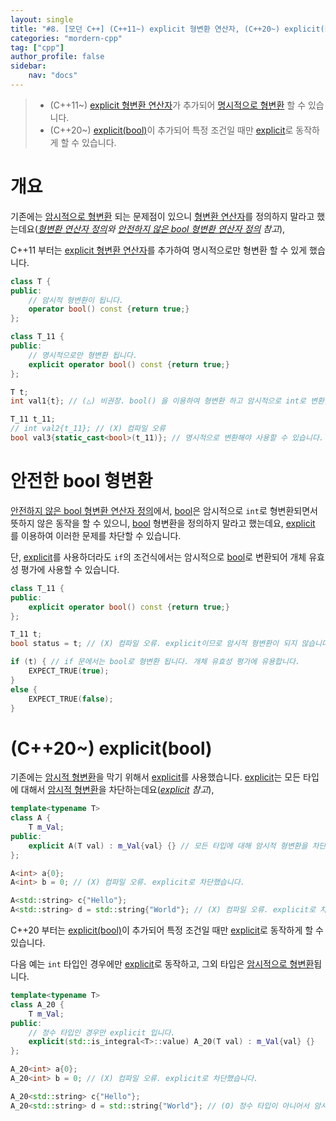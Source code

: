 ```yaml
---
layout: single
title: "#8. [모던 C++] (C++11~) explicit 형변환 연산자, (C++20~) explicit(bool)"
categories: "mordern-cpp"
tag: ["cpp"]
author_profile: false
sidebar: 
    nav: "docs"
---
```


> * (C++11~) [explicit 형변환 연산자](https://tango1202.github.io/mordern-cpp/mordern-cpp-explicit-conversions/)가 추가되어 [명시적으로 형변환](https://tango1202.github.io/classic-cpp-guide/classic-cpp-guide-conversions/#%EB%AA%85%EC%8B%9C%EC%A0%81-%ED%98%95%EB%B3%80%ED%99%98) 할 수 있습니다.
> * (C++20~) [explicit(bool)](https://tango1202.github.io/mordern-cpp/mordern-cpp-explicit-conversions/#c20-explicitbool)이 추가되어 특정 조건일 때만 [explicit](https://tango1202.github.io/classic-cpp-guide/classic-cpp-guide-conversions/#%EB%AA%85%EC%8B%9C%EC%A0%81-%EB%B3%80%ED%99%98-%EC%83%9D%EC%84%B1-%EC%A7%80%EC%A0%95%EC%9E%90explicit)로 동작하게 할 수 있습니다.

# 개요

기존에는 [암시적으로 형변환](https://tango1202.github.io/classic-cpp-guide/classic-cpp-guide-conversions/#%EC%95%94%EC%8B%9C%EC%A0%81-%ED%98%95%EB%B3%80%ED%99%98) 되는 문제점이 있으니 [형변환 연산자](https://tango1202.github.io/classic-cpp-guide/classic-cpp-guide-conversions/#%ED%98%95%EB%B3%80%ED%99%98-%EC%97%B0%EC%82%B0%EC%9E%90-%EC%A0%95%EC%9D%98)를 정의하지 말라고 했는데요(*[형변환 연산자 정의](https://tango1202.github.io/classic-cpp-guide/classic-cpp-guide-conversions/#%ED%98%95%EB%B3%80%ED%99%98-%EC%97%B0%EC%82%B0%EC%9E%90-%EC%A0%95%EC%9D%98)와 [안전하지 않은 bool 형변환 연산자 정의](https://tango1202.github.io/classic-cpp-guide/classic-cpp-guide-conversions/#%EC%95%88%EC%A0%84%ED%95%98%EC%A7%80-%EC%95%8A%EC%9D%80-bool-%ED%98%95%EB%B3%80%ED%99%98-%EC%97%B0%EC%82%B0%EC%9E%90-%EC%A0%95%EC%9D%98) 참고*), 

C++11 부터는 [explicit 형변환 연산자](https://tango1202.github.io/mordern-cpp/mordern-cpp-explicit-conversions/)를 추가하여 명시적으로만 형변환 할 수 있게 했습니다.

```cpp
class T {
public:
    // 암시적 형변환이 됩니다.
    operator bool() const {return true;}
};

class T_11 {
public:
    // 명시적으로만 형변환 됩니다.
    explicit operator bool() const {return true;} 
};

T t;
int val1{t}; // (△) 비권장. bool() 을 이용하여 형변환 하고 암시적으로 int로 변환합니다.

T_11 t_11;
// int val2{t_11}; // (X) 컴파일 오류
bool val3{static_cast<bool>(t_11)}; // 명시적으로 변환해야 사용할 수 있습니다.
```

# 안전한 bool 형변환

[안전하지 않은 bool 형변환 연산자 정의](https://tango1202.github.io/classic-cpp-guide/classic-cpp-guide-conversions/#%EC%95%88%EC%A0%84%ED%95%98%EC%A7%80-%EC%95%8A%EC%9D%80-bool-%ED%98%95%EB%B3%80%ED%99%98-%EC%97%B0%EC%82%B0%EC%9E%90-%EC%A0%95%EC%9D%98)에서, [bool](https://tango1202.github.io/classic-cpp-guide/classic-cpp-guide-bool/)은 암시적으로 `int`로 형변환되면서 뜻하지 않은 동작을 할 수 있으니, [bool](https://tango1202.github.io/classic-cpp-guide/classic-cpp-guide-bool/) 형변환을 정의하지 말라고 했는데요, [explicit](https://tango1202.github.io/classic-cpp-guide/classic-cpp-guide-conversions/#%EB%AA%85%EC%8B%9C%EC%A0%81-%EB%B3%80%ED%99%98-%EC%83%9D%EC%84%B1-%EC%A7%80%EC%A0%95%EC%9E%90explicit) 를 이용하여 이러한 문제를 차단할 수 있습니다.

단, [explicit](https://tango1202.github.io/classic-cpp-guide/classic-cpp-guide-conversions/#%EB%AA%85%EC%8B%9C%EC%A0%81-%EB%B3%80%ED%99%98-%EC%83%9D%EC%84%B1-%EC%A7%80%EC%A0%95%EC%9E%90explicit)를 사용하더라도 `if`의 조건식에서는 암시적으로 [bool](https://tango1202.github.io/classic-cpp-guide/classic-cpp-guide-bool/)로 변환되어 개체 유효성 평가에 사용할 수 있습니다.

```cpp
class T_11 {
public:
    explicit operator bool() const {return true;}
};

T_11 t;
bool status = t; // (X) 컴파일 오류. explicit이므로 암시적 형변환이 되지 않습니다.

if (t) { // if 문에서는 bool로 형변환 됩니다. 개체 유효성 평가에 유용합니다.
    EXPECT_TRUE(true);
}
else {
    EXPECT_TRUE(false);
}
```

# (C++20~) explicit(bool)

기존에는 [암시적 형변환](https://tango1202.github.io/classic-cpp-guide/classic-cpp-guide-conversions/#%EC%95%94%EC%8B%9C%EC%A0%81-%ED%98%95%EB%B3%80%ED%99%98)을 막기 위해서 [explicit](https://tango1202.github.io/classic-cpp-guide/classic-cpp-guide-conversions/#%EB%AA%85%EC%8B%9C%EC%A0%81-%EB%B3%80%ED%99%98-%EC%83%9D%EC%84%B1-%EC%A7%80%EC%A0%95%EC%9E%90explicit)를 사용했습니다. [explicit](https://tango1202.github.io/classic-cpp-guide/classic-cpp-guide-conversions/#%EB%AA%85%EC%8B%9C%EC%A0%81-%EB%B3%80%ED%99%98-%EC%83%9D%EC%84%B1-%EC%A7%80%EC%A0%95%EC%9E%90explicit)는 모든 타입에 대해서 [암시적 형변환](https://tango1202.github.io/classic-cpp-guide/classic-cpp-guide-conversions/#%EC%95%94%EC%8B%9C%EC%A0%81-%ED%98%95%EB%B3%80%ED%99%98)을 차단하는데요(*[explicit](https://tango1202.github.io/classic-cpp-guide/classic-cpp-guide-conversions/#%EB%AA%85%EC%8B%9C%EC%A0%81-%EB%B3%80%ED%99%98-%EC%83%9D%EC%84%B1-%EC%A7%80%EC%A0%95%EC%9E%90explicit) 참고*),

```cpp
template<typename T>
class A {
    T m_Val;
public:
    explicit A(T val) : m_Val{val} {} // 모든 타입에 대해 암시적 형변환을 차단합니다.
};

A<int> a{0};
A<int> b = 0; // (X) 컴파일 오류. explicit로 차단했습니다.

A<std::string> c{"Hello"};
A<std::string> d = std::string{"World"}; // (X) 컴파일 오류. explicit로 차단했습니다.
```

C++20 부터는 [explicit(bool)](https://tango1202.github.io/mordern-cpp/mordern-cpp-explicit-conversions/#c20-explicitbool)이 추가되어 특정 조건일 때만 [explicit](https://tango1202.github.io/classic-cpp-guide/classic-cpp-guide-conversions/#%EB%AA%85%EC%8B%9C%EC%A0%81-%EB%B3%80%ED%99%98-%EC%83%9D%EC%84%B1-%EC%A7%80%EC%A0%95%EC%9E%90explicit)로 동작하게 할 수 있습니다.

다음 예는 `int` 타입인 경우에만 [explicit](https://tango1202.github.io/classic-cpp-guide/classic-cpp-guide-conversions/#%EB%AA%85%EC%8B%9C%EC%A0%81-%EB%B3%80%ED%99%98-%EC%83%9D%EC%84%B1-%EC%A7%80%EC%A0%95%EC%9E%90explicit)로 동작하고, 그외 타입은 [암시적으로 형변환](https://tango1202.github.io/classic-cpp-guide/classic-cpp-guide-conversions/#%EC%95%94%EC%8B%9C%EC%A0%81-%ED%98%95%EB%B3%80%ED%99%98)됩니다.

```cpp
template<typename T>
class A_20 {
    T m_Val;
public:
    // 정수 타입인 경우만 explicit 입니다.
    explicit(std::is_integral<T>::value) A_20(T val) : m_Val{val} {}
};

A_20<int> a{0};
A_20<int> b = 0; // (X) 컴파일 오류. explicit로 차단했습니다.

A_20<std::string> c{"Hello"};
A_20<std::string> d = std::string{"World"}; // (O) 정수 타입이 아니어서 암시적 형변환을 허용합니다.       

```
